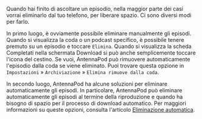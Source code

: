 Quando hai finito di ascoltare un episodio, nella maggior parte dei casi vorrai
eliminarlo dal tuo telefono, per liberare spazio. Ci sono diversi modi per
farlo.

In primo luogo, è ovviamente possibile eliminare manualmente gli episodi. Quando
si visualizza la coda o un podcast specifico, è possibile tenere premuto su un
episodio e toccare `Elimina`. Quando si visualizza la scheda Completati nella
schermata Download si può anche semplicemente toccare l'icona del cestino. Se
vuoi, AntennaPod può rimuovere automaticamente l'episodio dalla coda se viene
eliminato. Puoi trovare questa opzione in `Impostazioni` » `Archiviazione` »
`Elimina rimuove dalla coda`.

In secondo luogo, AntennaPod ha alcune soluzioni per eliminare automaticamente
gli episodi. In particolare, AntennaPod può eliminare automaticamente gli
episodi al termine della riproduzione e quando ha bisogno di spazio per il
processo di download automatico. Per maggiori informazioni su queste opzioni,
consulta l'articolo [Eliminazione automatica](/documentation/automation/deletion).
